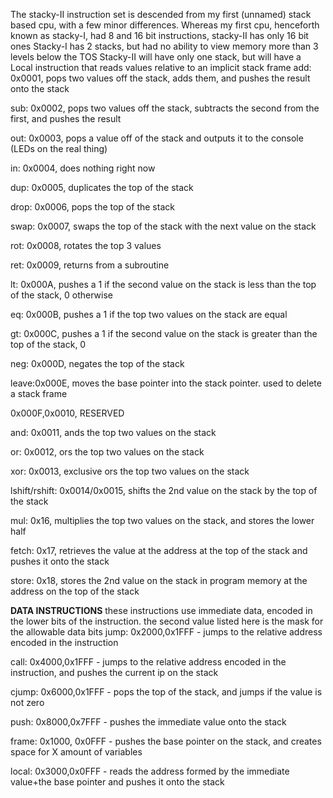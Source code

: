 The stacky-II instruction set is descended from my first (unnamed) stack based cpu, with a few minor differences.
Whereas my first cpu, henceforth known as stacky-I, had 8 and 16 bit instructions, stacky-II has only 16 bit ones
Stacky-I has 2 stacks, but had no ability to view memory more than 3 levels below the TOS
Stacky-II will have only one stack, but will have a Local instruction that reads values relative to an implicit stack frame
add: 0x0001, pops two values off the stack, adds them, and pushes the result onto the stack

sub: 0x0002, pops two values off the stack, subtracts the second from the first, and pushes the result

out: 0x0003, pops a value off of the stack and outputs it to the console (LEDs on the real thing)

in: 0x0004, does nothing right now

dup: 0x0005, duplicates the top of the stack

drop: 0x0006, pops the top of the stack

swap: 0x0007, swaps the top of the stack with the next value on the stack

rot: 0x0008, rotates the top 3 values

ret: 0x0009, returns from a subroutine

lt: 0x000A, pushes a 1 if the second value on the stack is less than the top of the stack, 0 otherwise

eq: 0x000B, pushes a 1 if the top two values on the stack are equal

gt: 0x000C, pushes a 1 if the second value on the stack is greater than the top of the stack, 0

neg: 0x000D, negates the top of the stack

leave:0x000E, moves the base pointer into the stack pointer. used to delete a stack frame

0x000F,0x0010, RESERVED

and: 0x0011, ands the top two values on the stack

or: 0x0012, ors the top two values on the stack

xor: 0x0013, exclusive ors the top two values on the stack

lshift/rshift: 0x0014/0x0015, shifts the 2nd value on the stack by the top of the stack

mul: 0x16, multiplies the top two values on the stack, and stores the lower half

fetch: 0x17, retrieves the value at the address at the top of the stack and pushes it onto the stack

store: 0x18, stores the 2nd value on the stack in program memory at the address on the top of the stack

************************DATA INSTRUCTIONS************************
these instructions use immediate data, encoded in the lower bits of the instruction.
the second value listed here is the mask for the allowable data bits
jump: 0x2000,0x1FFF - jumps to the relative address encoded in the instruction

call: 0x4000,0x1FFF - jumps to the relative address encoded in the instruction, and pushes the current ip on the stack

cjump: 0x6000,0x1FFF - pops the top of the stack, and jumps if the value is not zero

push: 0x8000,0x7FFF - pushes the immediate value onto the stack

frame: 0x1000, 0x0FFF - pushes the base pointer on the stack, and creates space for X amount of variables 

local: 0x3000,0x0FFF - reads the address formed by the immediate value+the base pointer and pushes it onto the stack